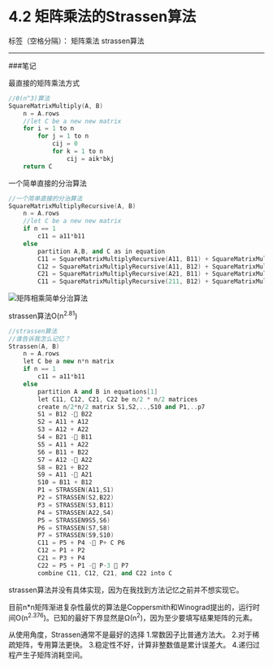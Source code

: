 ﻿# 4.2 矩阵乘法的Strassen算法

标签（空格分隔）： 矩阵乘法 strassen算法

---

###笔记

最直接的矩阵乘法方式
```c++
//θ(n^3)算法
SquareMatrixMultiply(A, B)
    n = A.rows
    //let C be a new new matrix
    for i = 1 to n
        for j = 1 to n
            cij = 0
            for k = 1 to n
                cij = aik*bkj
    return C    
```

一个简单直接的分治算法
```c++
//一个简单直接的分治算法
SquareMatrixMultiplyRecursive(A, B)
    n = A.rows
    //let C be a new new matrix
    if n == 1
        c11 = a11*b11
    else
        partition A,B, and C as in equation
        C11 = SquareMatrixMultiplyRecursive(A11, B11) + SquareMatrixMultiplyRecursive(A12, B21)
        C12 = SquareMatrixMultiplyRecursive(A11, B12) + SquareMatrixMultiplyRecursive(A12, B22)
        C21 = SquareMatrixMultiplyRecursive(A21, B11) + SquareMatrixMultiplyRecursive(A22, B21)
        C11 = SquareMatrixMultiplyRecursive(211, B12) + SquareMatrixMultiplyRecursive(A22, B22)
```
![矩阵相乘简单分治算法][1]


strassen算法O(n<sup>2.81</sup>)
```c++
//strassen算法
//谁告诉我怎么记忆？
Strassen(A, B)
    n = A.rows
    let C be a new n*n matrix
    if n == 1
        c11 = a11*b11
    else
        partition A and B in equations[1]
        let C11, C12, C21, C22 be n/2 * n/2 matrices
        create n/2*n/2 matrix S1,S2,..,S10 and P1,..p7
        S1 = B12 -􀀀 B22
        S2 = A11 + A12
        S3 = A12 + A22
        S4 = B21 -􀀀 B11
        S5 = A11 + A22
        S6 = B11 + B22
        S7 = A12 -􀀀 A22
        S8 = B21 + B22
        S9 = A11 -􀀀 A21
        S10 = B11 + B12
        P1 = STRASSEN(A11,S1)
        P2 = STRASSEN(S2,B22)
        P3 = STRASSEN(S3,B11)
        P4 = STRASSEN(A22,S4)
        P5 = STRASSEN9S5,S6)
        P6 = STRASSEN(S7,S8)
        P7 = STRASSEN(S9,S10)
        C11 = P5 + P4 -􀀀 P+ C P6
        C12 = P1 + P2
        C21 = P3 + P4
        C22 = P5 + P1 -􀀀 P-3 􀀀 P7
        combine C11, C12, C21, and C22 into C
```

strassen算法并没有具体实现，因为在我找到方法记忆之前并不想实现它。

目前n*n矩阵渐进复杂性最优的算法是Coppersmith和Winograd提出的，运行时间O(n<sup>2.376</sup>)。已知的最好下界显然是Ω(n<sup>2</sup>)，因为至少要填写结果矩阵的元素。

从使用角度，Strassen通常不是最好的选择
1.常数因子比普通方法大。
2.对于稀疏矩阵，专用算法更快。
3.稳定性不好，计算非整数值是累计误差大。
4.递归过程产生子矩阵消耗空间。


  [1]: https://github.com/wj1066/pictures/blob/master/4.2-1.jpg